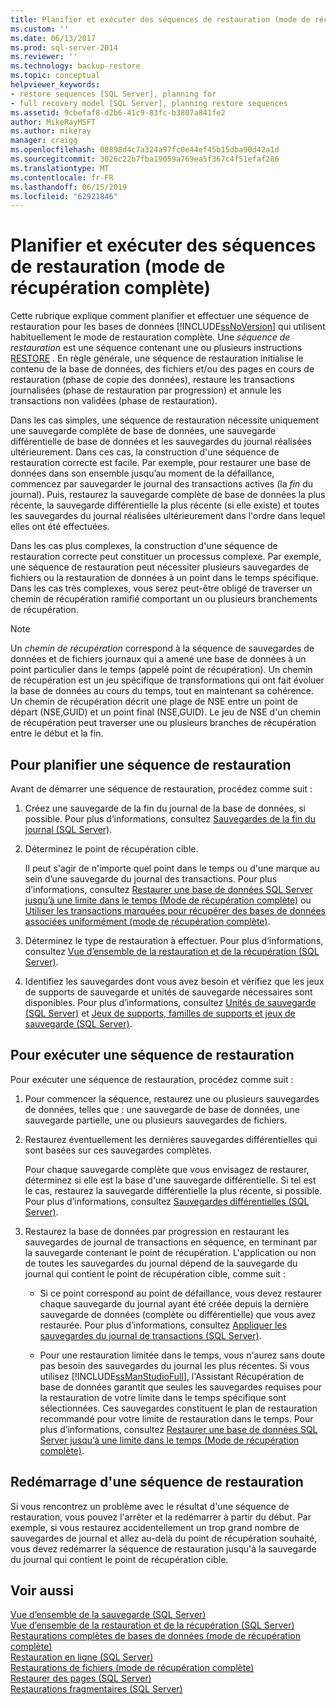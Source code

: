 ```yaml
---
title: Planifier et exécuter des séquences de restauration (mode de récupération complète) | Microsoft Docs
ms.custom: ''
ms.date: 06/13/2017
ms.prod: sql-server-2014
ms.reviewer: ''
ms.technology: backup-restore
ms.topic: conceptual
helpviewer_keywords:
- restore sequences [SQL Server], planning for
- full recovery model [SQL Server], planning restore sequences
ms.assetid: 9cbefaf8-d2b6-41c9-83fc-b3807a841fe2
author: MikeRayMSFT
ms.author: mikeray
manager: craigg
ms.openlocfilehash: 08898d4c7a324a97fc0e44ef45b15dba90d42a1d
ms.sourcegitcommit: 3026c22b7fba19059a769ea5f367c4f51efaf286
ms.translationtype: MT
ms.contentlocale: fr-FR
ms.lasthandoff: 06/15/2019
ms.locfileid: "62921846"
---
```

# <a name="plan-and-perform-restore-sequences-full-recovery-model"></a>Planifier et exécuter des séquences de restauration (mode de récupération complète)
  Cette rubrique explique comment planifier et effectuer une séquence de restauration pour les bases de données [!INCLUDE[ssNoVersion](../../includes/ssnoversion-md.md)] qui utilisent habituellement le mode de restauration complète. Une *séquence de restauration* est une séquence contenant une ou plusieurs instructions [RESTORE](/sql/t-sql/statements/restore-statements-transact-sql) . En règle générale, une séquence de restauration initialise le contenu de la base de données, des fichiers et/ou des pages en cours de restauration (phase de copie des données), restaure les transactions journalisées (phase de restauration par progression) et annule les transactions non validées (phase de restauration).  
  
 Dans les cas simples, une séquence de restauration nécessite uniquement une sauvegarde complète de base de données, une sauvegarde différentielle de base de données et les sauvegardes du journal réalisées ultérieurement. Dans ces cas, la construction d'une séquence de restauration correcte est facile. Par exemple, pour restaurer une base de données dans son ensemble jusqu’au moment de la défaillance, commencez par sauvegarder le journal des transactions actives (la *fin* du journal). Puis, restaurez la sauvegarde complète de base de données la plus récente, la sauvegarde différentielle la plus récente (si elle existe) et toutes les sauvegardes du journal réalisées ultérieurement dans l'ordre dans lequel elles ont été effectuées.  
  
 Dans les cas plus complexes, la construction d'une séquence de restauration correcte peut constituer un processus complexe. Par exemple, une séquence de restauration peut nécessiter plusieurs sauvegardes de fichiers ou la restauration de données à un point dans le temps spécifique. Dans les cas très complexes, vous serez peut-être obligé de traverser un chemin de récupération ramifié comportant un ou plusieurs branchements de récupération.  
  
> [!NOTE]  
>  Un *chemin de récupération* correspond à la séquence de sauvegardes de données et de fichiers journaux qui a amené une base de données à un point particulier dans le temps (appelé point de récupération). Un chemin de récupération est un jeu spécifique de transformations qui ont fait évoluer la base de données au cours du temps, tout en maintenant sa cohérence. Un chemin de récupération décrit une plage de NSE entre un point de départ (NSE,GUID) et un point final (NSE,GUID). Le jeu de NSE d'un chemin de récupération peut traverser une ou plusieurs branches de récupération entre le début et la fin.  
  
## <a name="to-plan-a-restore-sequence"></a>Pour planifier une séquence de restauration  
 Avant de démarrer une séquence de restauration, procédez comme suit :  
  
1.  Créez une sauvegarde de la fin du journal de la base de données, si possible. Pour plus d’informations, consultez [Sauvegardes de la fin du journal &#40;SQL Server&#41;](tail-log-backups-sql-server.md).  
  
2.  Déterminez le point de récupération cible.  
  
     Il peut s'agir de n'importe quel point dans le temps ou d'une marque au sein d’une sauvegarde du journal des transactions. Pour plus d’informations, consultez [Restaurer une base de données SQL Server jusqu’à une limite dans le temps &#40;Mode de récupération complète&#41;](restore-a-sql-server-database-to-a-point-in-time-full-recovery-model.md) ou [Utiliser les transactions marquées pour récupérer des bases de données associées uniformément &#40;mode de récupération complète&#41;](use-marked-transactions-to-recover-related-databases-consistently.md).  
  
3.  Déterminez le type de restauration à effectuer. Pour plus d’informations, consultez [Vue d’ensemble de la restauration et de la récupération &#40;SQL Server&#41;](restore-and-recovery-overview-sql-server.md).  
  
4.  Identifiez les sauvegardes dont vous avez besoin et vérifiez que les jeux de supports de sauvegarde et unités de sauvegarde nécessaires sont disponibles. Pour plus d’informations, consultez [Unités de sauvegarde &#40;SQL Server&#41;](backup-devices-sql-server.md) et [Jeux de supports, familles de supports et jeux de sauvegarde &#40;SQL Server&#41;](media-sets-media-families-and-backup-sets-sql-server.md).  
  
## <a name="to-perform-a-restore-sequence"></a>Pour exécuter une séquence de restauration  
 Pour exécuter une séquence de restauration, procédez comme suit :  
  
1.  Pour commencer la séquence, restaurez une ou plusieurs sauvegardes de données, telles que : une sauvegarde de base de données, une sauvegarde partielle, une ou plusieurs sauvegardes de fichiers.  
  
2.  Restaurez éventuellement les dernières sauvegardes différentielles qui sont basées sur ces sauvegardes complètes.  
  
     Pour chaque sauvegarde complète que vous envisagez de restaurer, déterminez si elle est la base d'une sauvegarde différentielle. Si tel est le cas, restaurez la sauvegarde différentielle la plus récente, si possible. Pour plus d’informations, consultez [Sauvegardes différentielles &#40;SQL Server&#41;](differential-backups-sql-server.md).  
  
3.  Restaurez la base de données par progression en restaurant les sauvegardes de journal de transactions en séquence, en terminant par la sauvegarde contenant le point de récupération. L'application ou non de toutes les sauvegardes du journal dépend de la sauvegarde du journal qui contient le point de récupération cible, comme suit :  
  
    -   Si ce point correspond au point de défaillance, vous devez restaurer chaque sauvegarde du journal ayant été créée depuis la dernière sauvegarde de données (complète ou différentielle) que vous avez restaurée. Pour plus d’informations, consultez [Appliquer les sauvegardes du journal de transactions &#40;SQL Server&#41;](transaction-log-backups-sql-server.md).  
  
    -   Pour une restauration limitée dans le temps, vous n'aurez sans doute pas besoin des sauvegardes du journal les plus récentes. Si vous utilisez [!INCLUDE[ssManStudioFull](../../includes/ssmanstudiofull-md.md)], l'Assistant Récupération de base de données garantit que seules les sauvegardes requises pour la restauration de votre limite dans le temps spécifique sont sélectionnées. Ces sauvegardes constituent le plan de restauration recommandé pour votre limite de restauration dans le temps. Pour plus d’informations, consultez [Restaurer une base de données SQL Server jusqu’à une limite dans le temps &#40;Mode de récupération complète&#41;](restore-a-sql-server-database-to-a-point-in-time-full-recovery-model.md).  
  
## <a name="restarting-a-restore-sequence"></a>Redémarrage d'une séquence de restauration  
 Si vous rencontrez un problème avec le résultat d'une séquence de restauration, vous pouvez l'arrêter et la redémarrer à partir du début. Par exemple, si vous restaurez accidentellement un trop grand nombre de sauvegardes de journal et allez au-delà du point de récupération souhaité, vous devez redémarrer la séquence de restauration jusqu'à la sauvegarde du journal qui contient le point de récupération cible.  
  
## <a name="see-also"></a>Voir aussi  
 [Vue d’ensemble de la sauvegarde &#40;SQL Server&#41;](backup-overview-sql-server.md)   
 [Vue d’ensemble de la restauration et de la récupération &#40;SQL Server&#41;](restore-and-recovery-overview-sql-server.md)   
 [Restaurations complètes de bases de données &#40;mode de récupération complète&#41;](complete-database-restores-full-recovery-model.md)   
 [Restauration en ligne &#40;SQL Server&#41;](online-restore-sql-server.md)   
 [Restaurations de fichiers &#40;mode de récupération complète&#41;](file-restores-full-recovery-model.md)   
 [Restaurer des pages &#40;SQL Server&#41;](restore-pages-sql-server.md)   
 [Restaurations fragmentaires &#40;SQL Server&#41;](piecemeal-restores-sql-server.md)  
  
  
